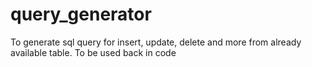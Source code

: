 # query_generator
To generate sql query for insert, update, delete and more from already available table. To be used back in code
